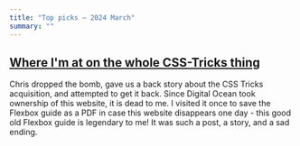 ```yaml
---
title: "Top picks — 2024 March"
summary: ""
---
```


## [Where I'm at on the whole CSS-Tricks thing](https://chriscoyier.net/2024/02/28/where-im-at-on-the-whole-css-tricks-thing/)

Chris dropped the bomb, gave us a back story about the CSS Tricks acquisition, and attempted to get it back. Since Digital Ocean took ownership of this website, it is dead to me. I visited it once to save the Flexbox guide as a PDF in case this website disappears one day - this good old Flexbox guide is legendary to me! It was such a post, a story, and a sad ending.
